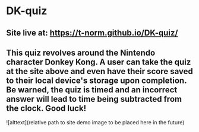 # DK-quiz
Site live at: https://t-norm.github.io/DK-quiz/
--
This quiz revolves around the Nintendo character Donkey Kong. A user can take the quiz at the site above and even have their score saved to their local device's storage upon completion. Be warned, the quiz is timed and an incorrect answer will lead to time being subtracted from the clock. Good luck!
--
![alttext](relative path to site demo image to be placed here in the future)
